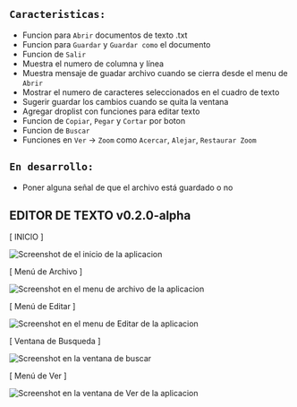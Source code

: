 ## **`Caracteristicas:`**

- Funcion para `Abrir` documentos de texto .txt
- Funcion para `Guardar` y `Guardar como` el documento
- Funcion de `Salir` 
- Muestra el numero de columna y línea 
- Muestra mensaje de guadar archivo cuando se cierra desde el menu de `Abrir`
- Mostrar el numero de caracteres seleccionados en el cuadro de texto
- Sugerir guardar los cambios cuando se quita la ventana
- Agregar droplist con funciones para editar texto
- Funcion de `Copiar`, `Pegar` y `Cortar` por boton
- Funcion de `Buscar`
- Funciones en `Ver` -> `Zoom` como `Acercar`, `Alejar`, `Restaurar Zoom`

## **`En desarrollo:`**
- Poner alguna señal de que el archivo está guardado o no

## EDITOR DE TEXTO v0.2.0-alpha

[ INICIO ] 

![Screenshot de el inicio de la aplicacion](https://github.com/antonydany/editorTextoC/assets/78096173/1a77a7fc-085f-413e-a2da-45a6f86f7319)




[ Menú de Archivo ]

![Screenshot en el menu de archivo de la aplicacion](https://github.com/antonydany/editorTextoC/assets/78096173/5e535234-db48-4114-a37e-c40cbea1573e)



[ Menú de Editar ]

![Screenshot en el menu de Editar de la aplicacion](https://github.com/antonydany/editorTextoC/assets/78096173/7bc2e281-12f0-4309-9874-ad91d896cc0b)



[ Ventana de Busqueda ]

![Screenshot en la ventana de buscar](https://github.com/antonydany/editorTextoC/assets/78096173/50e39de2-6f42-4115-8200-e35eea6959a3)


[ Menú de Ver ]

![Screenshot en la ventana de Ver de la aplicacion](https://github.com/antonydany/editorTextoC/assets/78096173/8af6cc7b-746d-40bb-a634-5c5dd9d36b13)


